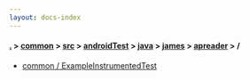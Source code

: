 ```yaml
---
layout: docs-index
---
```

#### [.](./../../../../../../index) > [common](./../../../../../index) > [src](./../../../../index) > [androidTest](./../../../index) > [java](./../../index) > [james](./../index) > [apreader](./index) > **/**

- [common / ExampleInstrumentedTest](common/ExampleInstrumentedTest)
